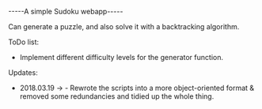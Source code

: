 -----A simple Sudoku webapp-----

Can generate a puzzle, and also solve it with a backtracking algorithm.

ToDo list:
 - Implement different difficulty levels for the generator function.
 
 Updates:
 - 2018.03.19 -> - Rewrote the scripts into a more object-oriented format & removed some redundancies and tidied up the whole thing.
